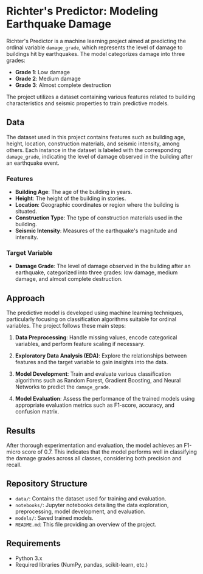 # Richter's Predictor: Modeling Earthquake Damage

Richter's Predictor is a machine learning project aimed at predicting the ordinal variable `damage_grade`, which represents the level of damage to buildings hit by earthquakes. The model categorizes damage into three grades:

- **Grade 1**: Low damage
- **Grade 2**: Medium damage
- **Grade 3**: Almost complete destruction

The project utilizes a dataset containing various features related to building characteristics and seismic properties to train predictive models.

## Data

The dataset used in this project contains features such as building age, height, location, construction materials, and seismic intensity, among others. Each instance in the dataset is labeled with the corresponding `damage_grade`, indicating the level of damage observed in the building after an earthquake event.

### Features
- **Building Age**: The age of the building in years.
- **Height**: The height of the building in stories.
- **Location**: Geographic coordinates or region where the building is situated.
- **Construction Type**: The type of construction materials used in the building.
- **Seismic Intensity**: Measures of the earthquake's magnitude and intensity.

### Target Variable
- **Damage Grade**: The level of damage observed in the building after an earthquake, categorized into three grades: low damage, medium damage, and almost complete destruction.

## Approach

The predictive model is developed using machine learning techniques, particularly focusing on classification algorithms suitable for ordinal variables. The project follows these main steps:

1. **Data Preprocessing**: Handle missing values, encode categorical variables, and perform feature scaling if necessary.
  
2. **Exploratory Data Analysis (EDA)**: Explore the relationships between features and the target variable to gain insights into the data.

3. **Model Development**: Train and evaluate various classification algorithms such as Random Forest, Gradient Boosting, and Neural Networks to predict the `damage_grade`.

4. **Model Evaluation**: Assess the performance of the trained models using appropriate evaluation metrics such as F1-score, accuracy, and confusion matrix.

## Results

After thorough experimentation and evaluation, the model achieves an F1-micro score of 0.7. This indicates that the model performs well in classifying the damage grades across all classes, considering both precision and recall.

## Repository Structure

- `data/`: Contains the dataset used for training and evaluation.
- `notebooks/`: Jupyter notebooks detailing the data exploration, preprocessing, model development, and evaluation.
- `models/`: Saved trained models.
- `README.md`: This file providing an overview of the project.

## Requirements

- Python 3.x
- Required libraries (NumPy, pandas, scikit-learn, etc.)
